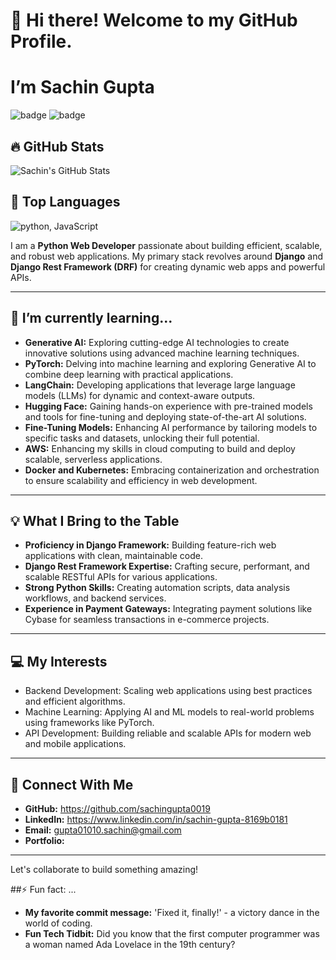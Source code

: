 # 👋 Hi there! Welcome to my GitHub Profile. 
# I’m Sachin Gupta
![badge](https://img.shields.io/badge/Skill-Python-blue)
![badge](https://img.shields.io/badge/Framework-Django-green)


## 🔥 GitHub Stats
![Sachin's GitHub Stats](https://github-readme-stats.vercel.app/api?username=shilpigupta&show_icons=true&theme=dark)

## 🧰 Top Languages
![python, JavaScript](https://github-readme-stats.vercel.app/api/top-langs/?username=shilpigupta&layout=compact&theme=dark)


I am a **Python Web Developer** passionate about building efficient, scalable, and robust web applications. My primary stack revolves around **Django** and **Django Rest Framework (DRF)** for creating dynamic web apps and powerful APIs.

---

## 🌱 I’m currently learning...
- **Generative AI:** Exploring cutting-edge AI technologies to create innovative solutions using advanced machine learning techniques.
- **PyTorch:** Delving into machine learning and exploring Generative AI to combine deep learning with practical applications.  
- **LangChain:** Developing applications that leverage large language models (LLMs) for dynamic and context-aware outputs.  
- **Hugging Face:** Gaining hands-on experience with pre-trained models and tools for fine-tuning and deploying state-of-the-art AI solutions.  
- **Fine-Tuning Models:** Enhancing AI performance by tailoring models to specific tasks and datasets, unlocking their full potential.  
- **AWS:** Enhancing my skills in cloud computing to build and deploy scalable, serverless applications.
- **Docker and Kubernetes:** Embracing containerization and orchestration to ensure scalability and efficiency in web development.


---

## 💡 What I Bring to the Table
- **Proficiency in Django Framework:** Building feature-rich web applications with clean, maintainable code.
- **Django Rest Framework Expertise:** Crafting secure, performant, and scalable RESTful APIs for various applications.
- **Strong Python Skills:** Creating automation scripts, data analysis workflows, and backend services.
- **Experience in Payment Gateways:** Integrating payment solutions like Cybase for seamless transactions in e-commerce projects.

---

## 💻 My Interests
- Backend Development: Scaling web applications using best practices and efficient algorithms.
- Machine Learning: Applying AI and ML models to real-world problems using frameworks like PyTorch.
- API Development: Building reliable and scalable APIs for modern web and mobile applications.

---

## 🔗 Connect With Me
- **GitHub:** https://github.com/sachingupta0019
- **LinkedIn:** https://www.linkedin.com/in/sachin-gupta-8169b0181
- **Email:** gupta01010.sachin@gmail.com
- **Portfolio:**
  
---


Let's collaborate to build something amazing!
  
##⚡ Fun fact: ...
- **My favorite commit message:** 'Fixed it, finally!' - a victory dance in the world of coding.
- **Fun Tech Tidbit:** Did you know that the first computer programmer was a woman named Ada Lovelace in the 19th century?
  



<!---
sachingupta0019/sachingupta0019 is a ✨ special ✨ repository because its `README.md` (this file) appears on your GitHub profile.
You can click the Preview link to take a look at your changes.
--->

